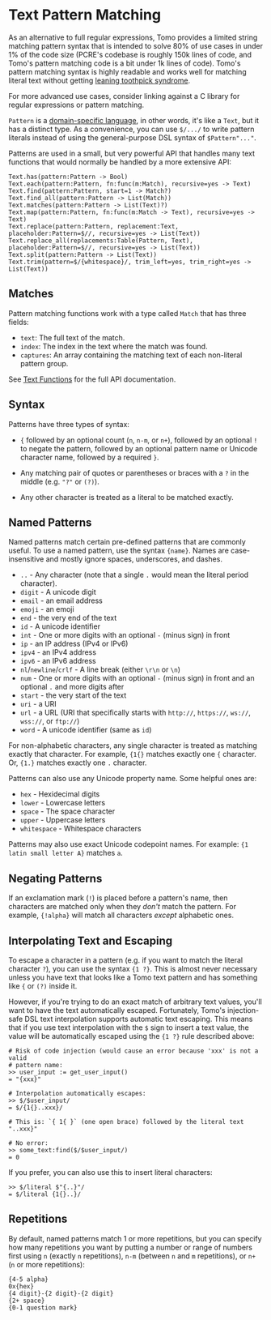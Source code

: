 # Text Pattern Matching

As an alternative to full regular expressions, Tomo provides a limited string
matching pattern syntax that is intended to solve 80% of use cases in under 1%
of the code size (PCRE's codebase is roughly 150k lines of code, and Tomo's
pattern matching code is a bit under 1k lines of code). Tomo's pattern matching
syntax is highly readable and works well for matching literal text without
getting [leaning toothpick syndrome](https://en.wikipedia.org/wiki/Leaning_toothpick_syndrome).

For more advanced use cases, consider linking against a C library for regular
expressions or pattern matching.

`Pattern` is a [domain-specific language](docs/langs.md), in other words, it's
like a `Text`, but it has a distinct type. As a convenience, you can use
`$/.../` to write pattern literals instead of using the general-purpose DSL
syntax of `$Pattern"..."`.

Patterns are used in a small, but very powerful API that handles many text
functions that would normally be handled by a more extensive API:

```
Text.has(pattern:Pattern -> Bool)
Text.each(pattern:Pattern, fn:func(m:Match), recursive=yes -> Text)
Text.find(pattern:Pattern, start=1 -> Match?)
Text.find_all(pattern:Pattern -> List(Match))
Text.matches(pattern:Pattern -> List(Text)?)
Text.map(pattern:Pattern, fn:func(m:Match -> Text), recursive=yes -> Text)
Text.replace(pattern:Pattern, replacement:Text, placeholder:Pattern=$//, recursive=yes -> List(Text))
Text.replace_all(replacements:Table(Pattern, Text), placeholder:Pattern=$//, recursive=yes -> List(Text))
Text.split(pattern:Pattern -> List(Text))
Text.trim(pattern=$/{whitespace}/, trim_left=yes, trim_right=yes -> List(Text))
```

## Matches

Pattern matching functions work with a type called `Match` that has three fields:

- `text`: The full text of the match.
- `index`: The index in the text where the match was found.
- `captures`: An array containing the matching text of each non-literal pattern group.

See [Text Functions](text.md#Text-Functions) for the full API documentation.

## Syntax

Patterns have three types of syntax:

- `{` followed by an optional count (`n`, `n-m`, or `n+`), followed by an
  optional `!` to negate the pattern, followed by an optional pattern name or
  Unicode character name, followed by a required `}`.

- Any matching pair of quotes or parentheses or braces with a `?` in the middle
  (e.g. `"?"` or `(?)`).

- Any other character is treated as a literal to be matched exactly.

## Named Patterns

Named patterns match certain pre-defined patterns that are commonly useful. To
use a named pattern, use the syntax `{name}`. Names are case-insensitive and
mostly ignore spaces, underscores, and dashes.

- `..` - Any character (note that a single `.` would mean the literal period
  character).
- `digit` - A unicode digit
- `email` - an email address
- `emoji` - an emoji
- `end` - the very end of the text
- `id` - A unicode identifier
- `int` - One or more digits with an optional `-` (minus sign) in front
- `ip` - an IP address (IPv4 or IPv6)
- `ipv4` - an IPv4 address
- `ipv6` - an IPv6 address
- `nl`/`newline`/`crlf` - A line break (either `\r\n` or `\n`)
- `num` - One or more digits with an optional `-` (minus sign) in front and an optional `.` and more digits after
- `start` - the very start of the text
- `uri` - a URI
- `url` - a URL (URI that specifically starts with `http://`, `https://`, `ws://`, `wss://`, or `ftp://`)
- `word` - A unicode identifier (same as `id`)

For non-alphabetic characters, any single character is treated as matching
exactly that character. For example, `{1{}` matches exactly one `{`
character. Or, `{1.}` matches exactly one `.` character.

Patterns can also use any Unicode property name. Some helpful ones are:

- `hex` - Hexidecimal digits
- `lower` - Lowercase letters
- `space` - The space character
- `upper` - Uppercase letters
- `whitespace` - Whitespace characters

Patterns may also use exact Unicode codepoint names. For example: `{1 latin
small letter A}` matches `a`.

## Negating Patterns

If an exclamation mark (`!`) is placed before a pattern's name, then characters
are matched only when they _don't_ match the pattern. For example, `{!alpha}`
will match all characters _except_ alphabetic ones.

## Interpolating Text and Escaping

To escape a character in a pattern (e.g. if you want to match the literal
character `?`), you can use the syntax `{1 ?}`. This is almost never necessary
unless you have text that looks like a Tomo text pattern and has something like
`{` or `(?)` inside it.

However, if you're trying to do an exact match of arbitrary text values, you'll
want to have the text automatically escaped. Fortunately, Tomo's injection-safe
DSL text interpolation supports automatic text escaping. This means that if you
use text interpolation with the `$` sign to insert a text value, the value will
be automatically escaped using the `{1 ?}` rule described above:

```tomo
# Risk of code injection (would cause an error because 'xxx' is not a valid
# pattern name:
>> user_input := get_user_input()
= "{xxx}"

# Interpolation automatically escapes:
>> $/$user_input/
= $/{1{}..xxx}/

# This is: `{ 1{ }` (one open brace) followed by the literal text "..xxx}"

# No error:
>> some_text:find($/$user_input/)
= 0
```

If you prefer, you can also use this to insert literal characters:

```tomo
>> $/literal $"{..}"/
= $/literal {1{}..}/
```

## Repetitions

By default, named patterns match 1 or more repetitions, but you can specify how
many repetitions you want by putting a number or range of numbers first using
`n` (exactly `n` repetitions), `n-m` (between `n` and `m` repetitions), or `n+`
(`n` or more repetitions):

```
{4-5 alpha}
0x{hex}
{4 digit}-{2 digit}-{2 digit}
{2+ space}
{0-1 question mark}
```
